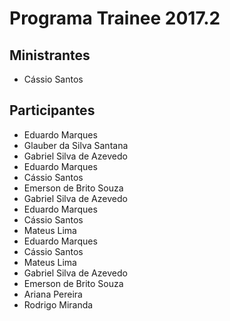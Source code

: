 # Programa Trainee 2017.2

## Ministrantes
- Cássio Santos

## Participantes

- Eduardo Marques
- Glauber da Silva Santana
- Gabriel Silva de Azevedo
- Eduardo Marques
- Cássio Santos
- Emerson de Brito Souza
- Gabriel Silva de Azevedo
- Eduardo Marques
- Cássio Santos
- Mateus Lima
- Eduardo Marques
- Cássio Santos
- Mateus Lima
- Gabriel Silva de Azevedo
- Emerson de Brito Souza
- Ariana Pereira
- Rodrigo Miranda
